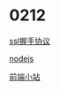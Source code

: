 # 0212

[ssl握手协议](https://www.cnblogs.com/sunfb/p/3443221.html)

[nodejs](https://xiaohuochai.site/BE/node/node.html)

[前端小站](https://www.xiaohuochai.cc/posts/5b11fffb93b30d62504cb6ba)
